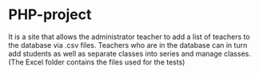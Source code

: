 # PHP-project
It is a site that allows the administrator teacher to add a list of teachers to the database via .csv files.
Teachers who are in the database can in turn add students as well as separate classes into series and manage classes.
(The Excel folder contains the files used for the tests)
